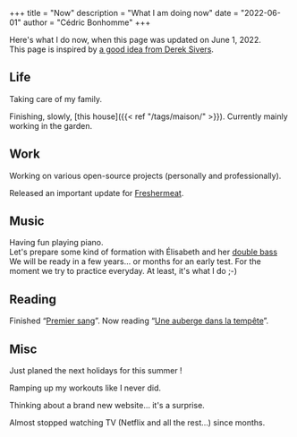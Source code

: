 +++
title = "Now"
description = "What I am doing now"
date = "2022-06-01"
author = "Cédric Bonhomme"
+++

Here's what I do now, when this page was updated on June 1, 2022.  
This page is inspired by [a good idea from Derek Sivers](https://nownownow.com/about).


## Life

Taking care of my family.

Finishing, slowly, [this house]({{< ref "/tags/maison/" >}}). Currently mainly working
in the garden.


## Work

Working on various open-source projects (personally and professionally).

Released an important update for [Freshermeat](https://git.sr.ht/~cedric/freshermeat).


## Music

Having fun playing piano.  
Let's prepare some kind of formation with Élisabeth and her
[double bass](https://pixelfed.social/p/cedric/406707864129893909)
We will be ready in a few years… or months for an early test. For the moment we try
to practice everyday. At least, it's what I do ;-)


## Reading

Finished “[Premier sang](https://www.librarything.com/work/26967806)”.
Now reading “[Une auberge dans la tempête](https://www.librarything.com/work/28133662)”.


## Misc

Just planed the next holidays for this summer !

Ramping up my workouts like I never did.

Thinking about a brand new website… it's a surprise.

Almost stopped watching TV (Netflix and all the rest…) since months.
